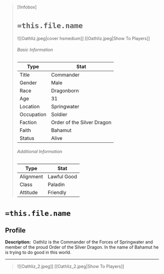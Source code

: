 > [!infobox]
> # `=this.file.name`
> ![[Oathliz.jpeg|cover hsmedium]]
> [[Oathliz.jpeg|Show To Players]]
> ###### Basic Information
> Type |  Stat |
> ---|---|
> Title | Commander |
> Gender | Male |
> Race | Dragonborn |
> Age | 31 |
> Location | Springwater |
> Occupation | Soldier |
> Faction | Order of the Silver Dragon |
> Faith | Bahamut |
> Status | Alive |
> ###### Additional Information
> Type |  Stat |
> ---|---|
> Alignment | Lawful Good |
> Class | Paladin |
> Attitude | Friendly |

# `=this.file.name`
## Profile

**Description:** 
Oathliz is the Commander of the Forces of Springwater and member of the proud Order of the Silver Dragon. In the name of Bahamut he is trying to do good in this world.

---
> ![[Oathliz_2.jpeg]]
> [[Oathliz_2.jpeg|Show To Players]]